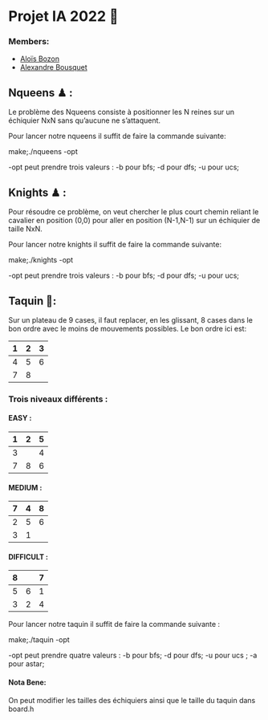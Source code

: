 # Projet IA 2022 👾

### Members:
- [Aloïs Bozon](https://github.com/Alois-B)
- [Alexandre Bousquet](https://github.com/aleb33)


## Nqueens ♟ :
Le problème des Nqueens consiste à positionner les N reines sur un échiquier NxN sans qu’aucune ne s’attaquent.

Pour lancer notre nqueens il suffit de faire la commande suivante:

make;./nqueens -opt 
	
-opt peut prendre trois valeurs : -b pour bfs; -d pour dfs; -u pour ucs;

## Knights ♟ :
Pour résoudre ce problème, on veut chercher le plus court chemin reliant le cavalier en position (0,0) pour aller en position (N-1,N-1) sur un échiquier de taille NxN.

Pour lancer notre knights il suffit de faire la commande suivante:
	
make;./knights -opt
	
-opt peut prendre trois valeurs : -b pour bfs; -d pour dfs; -u pour ucs;

## Taquin 🧩:

Sur un plateau de 9 cases, il faut replacer, en les glissant, 8 cases dans le bon ordre avec le moins de mouvements possibles.
 Le bon ordre ici est:
	
| 1 | 2 | 3 |
|---|---|---|
| 4 | 5 | 6 |
| 7 | 8 |   |	
	

### Trois niveaux différents :
#### EASY :

| 1 | 2 | 5 |
|---|---|---|
| 3 |   | 4 |
| 7 | 8 | 6 |   

#### MEDIUM :

| 7 | 4 | 8 |
|---|---|---|
| 2 | 5 | 6 |
| 3 | 1 |   | 

#### DIFFICULT :

| 8 |   | 7 |
|---|---|---|
| 5 | 6 | 1 |
| 3 | 2 | 4 | 

Pour lancer notre taquin il suffit de faire la commande suivante :
	
make;./taquin -opt 
	
-opt peut prendre quatre valeurs : -b pour bfs; -d pour dfs; -u pour ucs ; -a pour astar;

#### Nota Bene: 
On peut modifier les tailles des échiquiers ainsi que le taille du taquin dans board.h
